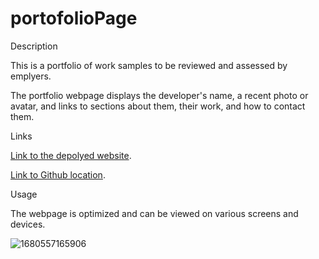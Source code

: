 # portofolioPage

Description

This is a portfolio of work samples to be reviewed and assessed by emplyers.

The portfolio webpage displays the developer's name, a recent photo or avatar, and links to sections about them, their work, and how to contact them.

Links

[Link to the depolyed website](https://lizas2022.github.io/portfolio-Page/).

[Link to Github location](https://github.com/LizaS2022/portfolio-Page.git).

Usage

The webpage is optimized and can be viewed on various screens and devices.

![1680557165906](image/README/1680557165906.png)
